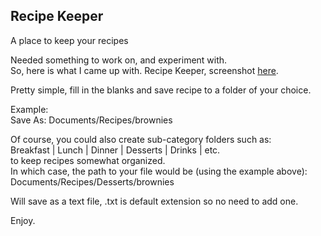 ## Recipe Keeper
A place to keep your recipes

Needed something to work on, and experiment with.    
So, here is what I came up with. Recipe Keeper, screenshot [here](https://github.com/linuxlawson/recipe-keeper/blob/main/screenshot.png).  

Pretty simple, fill in the blanks and save recipe to a folder of your choice.  

Example:  
Save As: Documents/Recipes/brownies  

Of course, you could also create sub-category folders such as:  
Breakfast | Lunch | Dinner | Desserts | Drinks | etc.  
to keep recipes somewhat organized.  
In which case, the path to your file would be (using the example above):  
Documents/Recipes/Desserts/brownies

Will save as a text file, .txt is default extension so no need to add one.  

Enjoy.

  
  



